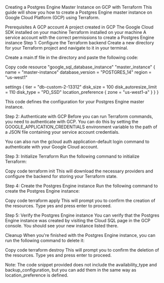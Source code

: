 Creating a Postgres Engine Master Instance on GCP with Terraform
This guide will show you how to create a Postgres Engine master instance on Google Cloud Platform (GCP) using Terraform.

Prerequisites
A GCP account
A project created in GCP
The Google Cloud SDK installed on your machine
Terraform installed on your machine
A service account with the correct permissions to create a Postgres Engine instance
Step 1: Configure the Terraform backend
Create a new directory for your Terraform project and navigate to it in your terminal.

Create a main.tf file in the directory and paste the following code:

Copy code
resource "google_sql_database_instance" "master_instance" {
  name             = "master-instance"
  database_version = "POSTGRES_14"
  region           = "us-west1"

  settings {
    tier                 = "db-custom-2-13312"
    disk_size    = 100
    disk_autoresize_limit  = 110
    disk_type = "PD_SSD" 
    location_preference {
      zone = "us-west1-a"
    }
  }
}

This code defines the configuration for your Postgres Engine master instance.

Step 2: Authenticate with GCP
Before you can run Terraform commands, you need to authenticate with GCP. You can do this by setting the GOOGLE_APPLICATION_CREDENTIALS environment variable to the path of a JSON file containing your service account credentials.

You can also run the gcloud auth application-default login command to authenticate with your Google Cloud account.

Step 3: Initialize Terraform
Run the following command to initialize Terraform:

Copy code
terraform init
This will download the necessary providers and configure the backend for storing your Terraform state.

Step 4: Create the Postgres Engine instance
Run the following command to create the Postgres Engine instance:

Copy code
terraform apply
This will prompt you to confirm the creation of the resources. Type yes and press enter to proceed.

Step 5: Verify the Postgres Engine instance
You can verify that the Postgres Engine instance was created by visiting the Cloud SQL page in the GCP console. You should see your new instance listed there.

Cleanup
When you're finished with the Postgres Engine instance, you can run the following command to delete it:

Copy code
terraform destroy
This will prompt you to confirm the deletion of the resources. Type yes and press enter to proceed.

Note: The code snippet provided does not include the availability_type and backup_configuration, but you can add them in the same way as location_preference is defined.

